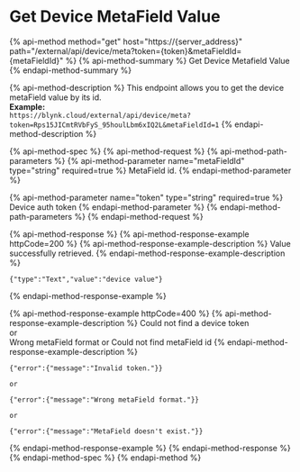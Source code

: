 # Get Device MetaField Value

{% api-method method="get" host="https://{server\_address}" path="/external/api/device/meta?token={token}&metaFieldId={metaFieldId}" %}
{% api-method-summary %}
Get Device Metafield Value
{% endapi-method-summary %}

{% api-method-description %}
This endpoint allows you to get the device metaField value by its id.  
**Example:**  
`https://blynk.cloud/external/api/device/meta?token=Rps15JICmtRVbFyS_95houlLbm6xIQ2L&metaFieldId=1`
{% endapi-method-description %}

{% api-method-spec %}
{% api-method-request %}
{% api-method-path-parameters %}
{% api-method-parameter name="metaFieldId" type="string" required=true %}
MetaField id.
{% endapi-method-parameter %}

{% api-method-parameter name="token" type="string" required=true %}
Device auth token
{% endapi-method-parameter %}
{% endapi-method-path-parameters %}
{% endapi-method-request %}

{% api-method-response %}
{% api-method-response-example httpCode=200 %}
{% api-method-response-example-description %}
Value successfully retrieved.
{% endapi-method-response-example-description %}

```text
{"type":"Text","value":"device value"}
```
{% endapi-method-response-example %}

{% api-method-response-example httpCode=400 %}
{% api-method-response-example-description %}
Could not find a device token  
or  
Wrong metaField format
or
Could not find metaField id 
{% endapi-method-response-example-description %}

```text
{"error":{"message":"Invalid token."}}

or

{"error":{"message":"Wrong metaField format."}}

or

{"error":{"message":"MetaField doesn't exist."}}
```
{% endapi-method-response-example %}
{% endapi-method-response %}
{% endapi-method-spec %}
{% endapi-method %}
